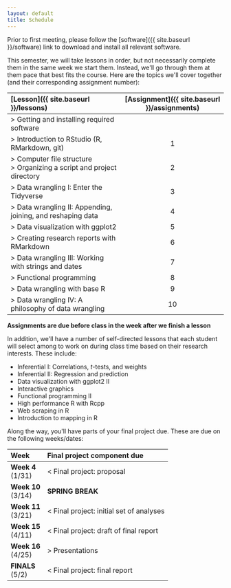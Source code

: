 ```yaml
---
layout: default
title: Schedule
---
```


Prior to first meeting, please follow the [software]({{ site.baseurl }}/software) link to download and install
all relevant software.

This semester, we will take lessons in order, but not necessarily
complete them in the same week we start them. Instead, we'll go
through them at them pace that best fits the course. Here are the
topics we'll cover together (and their corresponding assignment number):

| [Lesson]({{ site.baseurl }}/lessons)                                        | [Assignment]({{ site.baseurl }}/assignments) |
|:----------------------------------------------------------------------------|:--------------------------------------------:|
| > Getting and installing required software                                  |                                              |
| > Introduction to RStudio (R, RMarkdown, git)                               | 1                                            |
| > Computer file structure <br/> > Organizing a script and project directory | 2                                            |
| > Data wrangling I: Enter the Tidyverse                                     | 3                                            |
| > Data wrangling II: Appending, joining, and reshaping data                 | 4                                            |
| > Data visualization with ggplot2                                           | 5                                            |
| > Creating research reports with RMarkdown                                  | 6                                            |
| > Data wrangling III: Working with strings and dates                        | 7                                            |
| > Functional programming                                                    | 8                                            |
| > Data wrangling with base R                                                | 9                                            |
| > Data wrangling IV: A philosophy of data wrangling                         | 10                                           |


**Assignments are due before class in the week after we finish a
lesson**

In addition, we'll have a number of self-directed lessons that each
student will select among to work on during class time based on their
research interests. These include:

- Inferential I: Correlations, _t_-tests, and weights
- Inferential II: Regression and prediction
- Data visualization with ggplot2 II
- Interactive graphics
- Functional programming II
- High performance R with Rcpp
- Web scraping in R
- Introduction to mapping in R

Along the way, you'll have parts of your final project due. These are
due on the following weeks/dates:

| Week                     | Final project component due              |
|:-------------------------|:-----------------------------------------|
| **Week 4** <br/> (1/31)  | < Final project: proposal                |
| **Week 10** <br/> (3/14) | **SPRING BREAK**            |
| **Week 11** <br/> (3/21) | < Final project: initial set of analyses |
| **Week 15** <br/> (4/11) | < Final project: draft of final report   |
| **Week 16** <br/> (4/25) | > Presentations                          |
| **FINALS** <br/> (5/2)   | < Final project: final report            |
